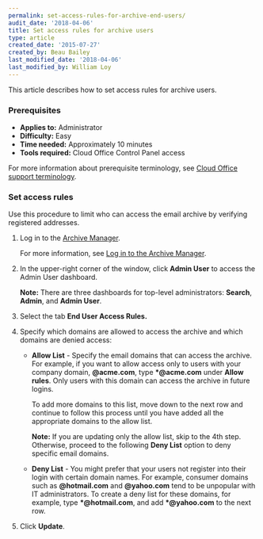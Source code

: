 ```yaml
---
permalink: set-access-rules-for-archive-end-users/
audit_date: '2018-04-06'
title: Set access rules for archive users
type: article
created_date: '2015-07-27'
created_by: Beau Bailey
last_modified_date: '2018-04-06'
last_modified_by: William Loy
---
```


This article describes how to set access rules for archive users.

### Prerequisites

- **Applies to:** Administrator
- **Difficulty:** Easy
- **Time needed:** Approximately 10 minutes
- **Tools required:** Cloud Office Control Panel access

For more information about prerequisite terminology, see [Cloud Office support terminology](/how-to/cloud-office-support-terminology).

### Set access rules

Use this procedure to limit who can access the email archive by
verifying registered addresses.

1. Log in to the [Archive Manager](https://cp.rackspace.com/Login.aspx?ReturnUrl=%2f).

    For more information, see [Log in to the Archive Manager](/how-to/log-in-to-the-archive-manager).

2. In the upper-right corner of the window, click **Admin User** to access the Admin User dashboard.

   **Note:** There are three dashboards for top-level administrators: **Search**, **Admin**, and **Admin User**.

3. Select the tab **End User Access Rules.**

4. Specify which domains are allowed to access the archive and which domains are denied access:

   - **Allow List** - Specify the email domains that can access the archive. For example,  if you want to allow access only to users with your company domain, **@acme.com**, type **\*@acme.com** under **Allow rules**. Only users with this domain can access the archive in future logins.

     To add more domains to this list, move down to the next row and continue to follow this process until you have added all the appropriate domains to the allow list.

     **Note:** If you are updating only the allow list, skip to the 4th step. Otherwise, proceed to the following **Deny List** option to deny specific email domains.

   - **Deny List** - You might prefer that your users not register into their login with certain domain names. For example, consumer domains such as **@hotmail.com** and **@yahoo.com** tend to be unpopular with IT administrators. To create a deny list for these domains, for example, type **\*@hotmail.com**, and add **\*@yahoo.com** to the next row.

5. Click **Update**.
